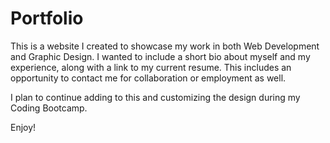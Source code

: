 # Portfolio

This is a website I created to showcase my work in both Web Development and Graphic Design. I wanted to include a short bio about myself and my experience, along with a link to my current resume. This includes an opportunity to contact me for collaboration or employment as well.

I plan to continue adding to this and customizing the design during my Coding Bootcamp. 

Enjoy!
